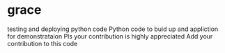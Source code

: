 # grace
testing and deploying python code
Python code to buid up and appliction for demonstrataion
Pls your contribution is highly appreciated
Add your contribution to this code
